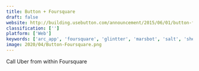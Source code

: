 ```yaml
---
title: Button + Foursquare
draft: false 
website: http://building.usebutton.com/announcement/2015/06/01/button-foursquare-uber/
classification: ['']
platform: ['Web']
keywords: ['arc_app', 'foursquare', 'glintter', 'marsbot', 'salt', 'sherbit', 'wuzgud', 'zabihah']
image: 2020/04/Button-Foursquare.png
---
```

Call Uber from within Foursquare